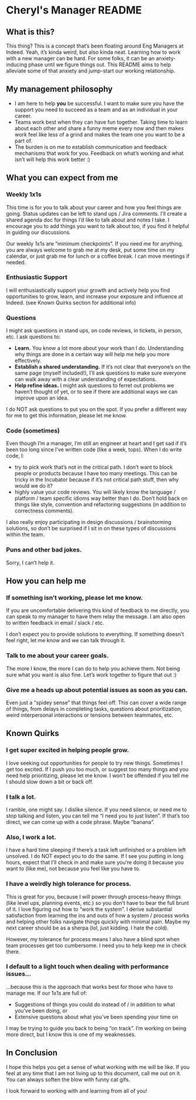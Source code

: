 # Cheryl's Manager README
## What is this?
This thing?  This is a concept that’s been floating around Eng Managers at Indeed.  Yeah, it’s kinda weird, but also kinda neat.  Learning how to work with a new manager can be hard.  For some folks, it can be an anxiety-inducing phase until we figure things out.  This README aims to help alleviate some of that anxiety and jump-start our working relationship.

## My management philosophy
* I am here to help **you** be successful.  I want to make sure you have the support you need to succeed as a team and as an individual in your career.
* Teams work best when they can have fun together.  Taking time to learn about each other and share a funny meme every now and then makes work feel like less of a grind and makes the team one you want to be a part of.
* The burden is on me to establish communication and feedback mechanisms that work for you.  Feedback on what’s working and what isn’t will help this work better :)

## What you can expect from me
### Weekly 1x1s
This time is for you to talk about your career and how you feel things are going.  Status updates can be left to stand ups / Jira comments.  I’ll create a shared agenda doc for things I’d like to talk about and notes I take.  I encourage you to add things you want to talk about too, if you find it helpful in guiding our discussions.

Our weekly 1x1s are “minimum checkpoints”.  If you need me for anything, you are always welcome to grab me at my desk, put some time on my calendar, or just grab me for lunch or a coffee break.  I can move meetings if needed.

### Enthusiastic Support
I will enthusiastically support your growth and actively help you find opportunities to grow, learn, and increase your exposure and influence at Indeed.  (see Known Quirks section for additional info)

### Questions
I might ask questions in stand ups, on code reviews, in tickets, in person, etc.  I ask questions to:
* **Learn.**  You know a lot more about your work than I do.  Understanding why things are done in a certain way will help me help you more effectively.
* **Establish a shared understanding.**  If it’s not clear that everyone’s on the same page (myself included!), I’ll ask questions to make sure everyone can walk away with a clear understanding of expectations.
* **Help refine ideas.**  I might ask questions to ferret out problems we haven’t thought of yet, or to see if there are additional ways we can improve upon an idea.

I do NOT ask questions to put you on the spot.  If you prefer a different way for me to get this information, please let me know.

### Code (sometimes)
Even though I’m a manager, I’m still an engineer at heart and I get sad if it’s been too long since I’ve written code (like a week, tops).  When I do write code, I:
* try to pick work that’s not in the critical path.  I don’t want to block people or products because I have too many meetings.  This can be tricky in the Incubator because if it’s not critical path stuff, then why would we do it?
* highly value your code reviews.  You will likely know the language / platform / team specific idioms way better than I do.  Don’t hold back on things like style, convention and refactoring suggestions (in addition to correctness comments).

I also really enjoy participating in design discussions / brainstorming solutions, so don’t be surprised if I sit in on these types of discussions within the team. 

### Puns and other bad jokes.
Sorry, I can’t help it.

## How you can help me
### If something isn’t working, please let me know.
If you are uncomfortable delivering this kind of feedback to me directly, you can speak to my manager to have them relay the message.  I am also open to written feedback in email / slack / etc.

I don’t expect you to provide solutions to everything.  If something doesn’t feel right, let me know and we can talk through it.

### Talk to me about your career goals.
The more I know, the more I can do to help you achieve them.  Not being sure what you want is also fine.  Let’s work together to figure that out :)

### Give me a heads up about potential issues as soon as you can.
Even just a “spidey sense” that things feel off.  This can cover a wide range of things, from delays in completing tasks, questions about prioritization, weird interpersonal interactions or tensions between teammates, etc.

## Known Quirks
### I get super excited in helping people grow.
I love seeking out opportunities for people to try new things.  Sometimes I get too excited.  If I push you too much, or suggest too many things and you need help prioritizing, please let me know.  I won’t be offended if you tell me I should slow down a bit or back off.

### I talk a lot.
I ramble, one might say.  I dislike silence.  If you need silence, or need me to stop talking and listen, you can tell me “I need you to just listen”.  If that’s too direct, we can come up with a code phrase.  Maybe “banana”.

### Also, I work a lot.
I have a hard time sleeping if there’s a task left unfinished or a problem left unsolved.  I do NOT expect you to do the same.  If I see you putting in long hours, expect that I’ll check in and make sure you’re doing it because you want to (like me), not because you feel like you have to.

### I have a weirdly high tolerance for process.
This is great for you, because I will power through process-heavy things (like level ups, planning events, etc.) so you don’t have to bear the full brunt of it.  I love figuring out how to “work the system”.  I derive substantial satisfaction from learning the ins and outs of how a system / process works and helping other folks navigate things quickly with minimal pain.  Maybe my next career should be as a sherpa (lol, just kidding.  I hate the cold).

However, my tolerance for process means I also have a blind spot when team processes get too cumbersome.  I need you to help keep me in check there.

### I default to a light touch when dealing with performance issues...
...because this is the approach that works best for those who have to manage me.  If our 1x1s are full of:
* Suggestions of things you could do instead of / in addition to what you’ve been doing, or
* Extensive questions about what you’ve been spending your time on

I may be trying to guide you back to being “on track”.  I’m working on being more direct, but I know this is one of my weaknesses.

## In Conclusion
I hope this helps you get a sense of what working with me will be like.  If you feel at any time that I am not living up to this document, call me out on it.  You can always soften the blow with funny cat gifs.

I look forward to working with and learning from all of you!
